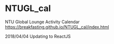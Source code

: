 # NTUGL_cal
NTU Global Lounge Activity Calendar
https://breakfasting.github.io/NTUGL_cal/index.html

2018/04/04 Updating to ReactJS
